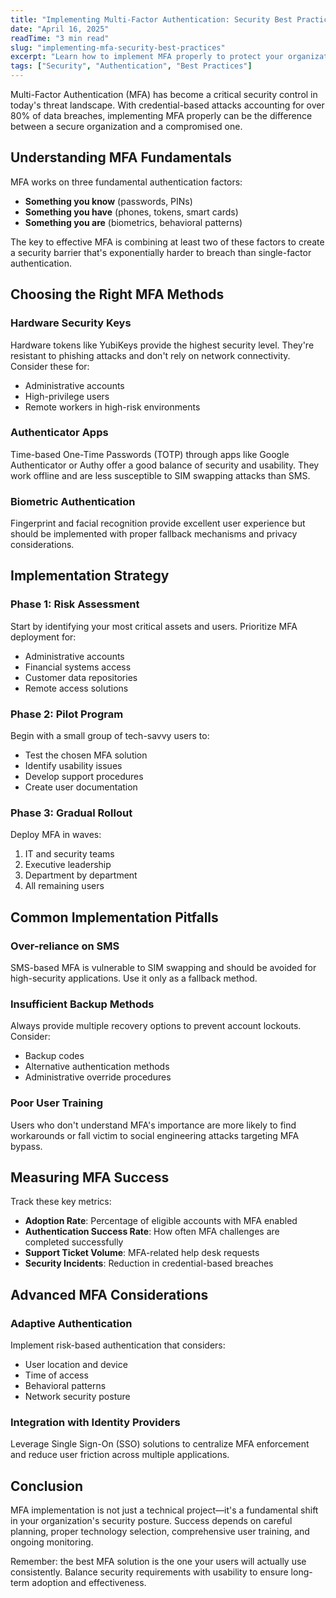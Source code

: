 ```yaml
---
title: "Implementing Multi-Factor Authentication: Security Best Practices"
date: "April 16, 2025"
readTime: "3 min read"
slug: "implementing-mfa-security-best-practices"
excerpt: "Learn how to implement MFA properly to protect your organization from credential-based attacks."
tags: ["Security", "Authentication", "Best Practices"]
---
```

Multi-Factor Authentication (MFA) has become a critical security control in today's threat landscape. With credential-based attacks accounting for over 80% of data breaches, implementing MFA properly can be the difference between a secure organization and a compromised one.

## Understanding MFA Fundamentals

MFA works on three fundamental authentication factors:

- **Something you know** (passwords, PINs)
- **Something you have** (phones, tokens, smart cards)
- **Something you are** (biometrics, behavioral patterns)

The key to effective MFA is combining at least two of these factors to create a security barrier that's exponentially harder to breach than single-factor authentication.

## Choosing the Right MFA Methods

### Hardware Security Keys

Hardware tokens like YubiKeys provide the highest security level. They're resistant to phishing attacks and don't rely on network connectivity. Consider these for:

- Administrative accounts
- High-privilege users
- Remote workers in high-risk environments

### Authenticator Apps

Time-based One-Time Passwords (TOTP) through apps like Google Authenticator or Authy offer a good balance of security and usability. They work offline and are less susceptible to SIM swapping attacks than SMS.

### Biometric Authentication

Fingerprint and facial recognition provide excellent user experience but should be implemented with proper fallback mechanisms and privacy considerations.

## Implementation Strategy

### Phase 1: Risk Assessment

Start by identifying your most critical assets and users. Prioritize MFA deployment for:

- Administrative accounts
- Financial systems access
- Customer data repositories
- Remote access solutions

### Phase 2: Pilot Program

Begin with a small group of tech-savvy users to:

- Test the chosen MFA solution
- Identify usability issues
- Develop support procedures
- Create user documentation

### Phase 3: Gradual Rollout

Deploy MFA in waves:

1. IT and security teams
2. Executive leadership
3. Department by department
4. All remaining users

## Common Implementation Pitfalls

### Over-reliance on SMS

SMS-based MFA is vulnerable to SIM swapping and should be avoided for high-security applications. Use it only as a fallback method.

### Insufficient Backup Methods

Always provide multiple recovery options to prevent account lockouts. Consider:

- Backup codes
- Alternative authentication methods
- Administrative override procedures

### Poor User Training

Users who don't understand MFA's importance are more likely to find workarounds or fall victim to social engineering attacks targeting MFA bypass.

## Measuring MFA Success

Track these key metrics:

- **Adoption Rate**: Percentage of eligible accounts with MFA enabled
- **Authentication Success Rate**: How often MFA challenges are completed successfully
- **Support Ticket Volume**: MFA-related help desk requests
- **Security Incidents**: Reduction in credential-based breaches

## Advanced MFA Considerations

### Adaptive Authentication

Implement risk-based authentication that considers:

- User location and device
- Time of access
- Behavioral patterns
- Network security posture

### Integration with Identity Providers

Leverage Single Sign-On (SSO) solutions to centralize MFA enforcement and reduce user friction across multiple applications.

## Conclusion

MFA implementation is not just a technical project—it's a fundamental shift in your organization's security posture. Success depends on careful planning, proper technology selection, comprehensive user training, and ongoing monitoring.

Remember: the best MFA solution is the one your users will actually use consistently. Balance security requirements with usability to ensure long-term adoption and effectiveness.